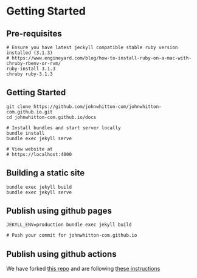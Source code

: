 # Getting Started

## Pre-requisites

```
# Ensure you have latest jeckyll compatible stable ruby version installed (3.1.3)
# https://www.engineyard.com/blog/how-to-install-ruby-on-a-mac-with-chruby-rbenv-or-rvm/
ruby-install 3.1.3
chruby ruby-3.1.3
```
## Getting Started
```
git clone https://github.com/johnwhitton-com/johnwhitton-com.github.io.git
cd johnwhitton-com.github.io/docs

# Install bundles and start server locally
bundle install
bundle exec jekyll serve

# View website at 
# https://localhost:4000
```

## Building a static site
```
bundle exec jekyll build
bundle exec jekyll serve
```

## Publish using github pages 
```
JEKYLL_ENV=production bundle exec jekyll build

# Push your commit for johnwhitton-com.github.io 
```

## Publish using github actions
We have forked [this repo](https://github.com/johnwhitton-com/jekyll4-deploy-gh-pages) and are following [these instructions](https://github.com/marketplace/actions/jekyll-4-build-deploy)
